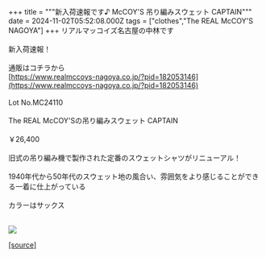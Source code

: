 +++
title = """新入荷速報です♪ McCOY'S 吊り編みスウェット CAPTAIN"""
date = 2024-11-02T05:52:08.000Z
tags = ["clothes","The REAL McCOY'S NAGOYA"]
+++
リアルマッコイズ名古屋の中林です  
   
新入荷速報！  
   
通販はコチラから  
[https://www.realmccoys-nagoya.co.jp/?pid=182053146](https://www.realmccoys-nagoya.co.jp/?pid=182053146)  
   
Lot No.MC24110  
   
The REAL McCOY'Sの吊り編みスウェット CAPTAIN  
   
￥26,400  
   
旧式の吊り編み機で製作された定番のスウェットシャツがリニューアル！  
   
1940年代から50年代のスウェット地の風合い、雰囲気をより感じることができる一着に仕上がっている  
   
カラーはサックス  
 

[![](https://stat.ameba.jp/user_images/20241102/14/realmccoy-nagoya/29/77/j/o1000100015505155900.jpg)](https://www.realmccoys-nagoya.co.jp/?pid=182053146)

[[source]](https://ameblo.jp/realmccoy-nagoya/entry-12873539063.html)
